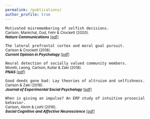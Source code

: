 ```yaml
---
permalink: /publications/
author_profile: true
---
```

`Motivated misremembering of selfish decisions.`  
<sub>Carlson, Maréchal, Oud, Fehr & Crockett (2020).  
*<b>Nature Communications</b>* [[pdf]](https://rdcu.be/b3UvR) </sub>

 
`The lateral prefrontal cortex and moral goal pursuit.`   
<sub>Carlson & Crockett (2018).  
*<b>Current Opinion in Psychology</b>*  [[pdf]](https://static1.squarespace.com/static/538ca3ade4b090f9ef331978/t/5bc8db67e5e5f0da97432b84/1539890024330/1-s2.0-S2352250X18300034-main.pdf)</sub>  


`Neural detection of socially valued community members.`  
<sub>Morelli, Leong, Carlson, Kullar & Zaki (2018).  
*<b>PNAS</b>* [[pdf]](http://ssnl.stanford.edu/sites/default/files/pdf/Morelli%20et%20al_in%20press_PNAS.pdf?width=85%&height=85%&iframe=true)</sub>  
 
`Good deeds gone bad: Lay theories of altruism and selfishness.`    
<sub>Carlson & Zaki (2018).  
*<b>Journal of Experimental Social Psychology</b>* [[pdf]](http://ssnl.stanford.edu/sites/default/files/pdf/carlsonZaki_layTheories_inpress_0.pdf?width=85%&height=85%&iframe=true)</sub>  

`When is giving an impulse? An ERP study of intuitive prosocial behavior.`  
<sub>Carlson, Aknin & Liotti (2016).  
*<b>Social Cognitive and Affective Neuroscience</b>* [[pdf]](https://academic.oup.com/scan/article-pdf/11/7/1121/27103123/nsv077.pdf)</sub>  


